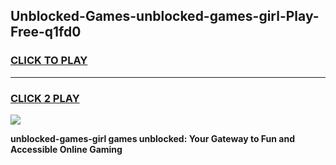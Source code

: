 
## Unblocked-Games-unblocked-games-girl-Play-Free-q1fd0
<h3>
<a href="https://premium76.site?title=unblocked-games-girl&ref=23A">CLICK TO PLAY</a></h3>
<hr>

<h3>
<a href="https://premium76.site?title=unblocked-games-girl&ref=23A">CLICK 2 PLAY</a>
  
</h3>

<a href="https://premium76.site?title=unblocked-games-girl&ref=23A"><img src="https://clearcache.store/games.png"></a>


**unblocked-games-girl games unblocked: Your Gateway to Fun and Accessible Online Gaming**
